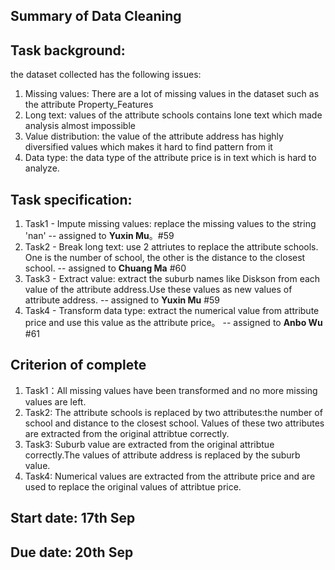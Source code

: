 ## Summary of Data Cleaning

## Task background: 
the dataset collected has the following issues: 
1. Missing values: There are a lot of missing values in the dataset such as the attribute Property_Features 
2. Long text: values of the attribute schools contains lone text which made analysis almost impossible
3. Value distribution: the value of the attribute address has highly diversified values which makes it hard to find pattern from it
4. Data type: the data type of the attribute price is in text which is hard to analyze. 

## Task specification: 
1. Task1 - Impute missing values: replace the missing values to the string 'nan' -- assigned to **Yuxin Mu**。#59 
2. Task2 - Break long text: use 2 attriutes to replace the attribute schools. One is the number of school, the other is the distance to the closest school. -- assigned to **Chuang Ma** #60
3. Task3 - Extract value: extract the suburb names like Diskson from each value of the attribute address.Use these values as new values of attribute address. -- assigned to **Yuxin Mu** #59
4. Task4 - Transform data type: extract the numerical value from attribute price and use this value as the attribute price。 -- assigned to **Anbo Wu** #61

## Criterion of complete
1. Task1：All missing values have been transformed and no more missing values are left.
2. Task2: The attribute schools is replaced by two attributes:the number of school and distance to the closest school. Values of these two attributes are extracted from the original attribtue correctly.
3. Task3: Suburb value are extracted from the original attribtue correctly.The values of attribute address is replaced by the suburb value.  
4. Task4: Numerical values are extracted from the attribute price and are used to replace the original values of attribtue price.

## Start date: 17th Sep
## Due date: 20th Sep
